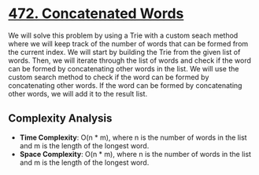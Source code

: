 # [472. Concatenated Words](https://leetcode.com/problems/concatenated-words/)

We will solve this problem by using a Trie with a custom seach method where we will keep track of the number of words that can be formed from the current index. We will start by building the Trie from the given list of words. Then, we will iterate through the list of words and check if the word can be formed by concatenating other words in the list. We will use the custom search method to check if the word can be formed by concatenating other words. If the word can be formed by concatenating other words, we will add it to the result list.

## Complexity Analysis
- **Time Complexity**: O(n * m), where n is the number of words in the list and m is the length of the longest word.
- **Space Complexity**: O(n * m), where n is the number of words in the list and m is the length of the longest word.
